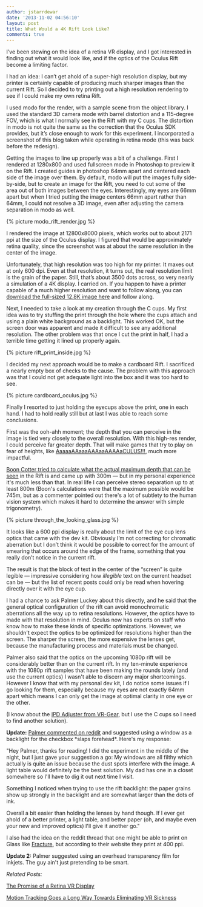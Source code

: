 ```yaml
---
author: jstarrdewar
date: '2013-11-02 04:56:10'
layout: post
title: What Would a 4K Rift Look Like?
comments: true
---
```


I’ve been stewing on the idea of a retina VR display, and I got interested in finding out what it would look like, and if the optics of the Oculus Rift become a limiting factor.

I had an idea: I can’t get ahold of a super-high resolution display, but my printer is certainly capable of producing much sharper images than the current Rift.  So I decided to try printing out a high resolution rendering to see if I could make my own retina Rift.

I used modo for the render, with a sample scene from the object library.  I used the standard 3D camera mode with barrel distortion and a 115-degree FOV, which is what I normally see in the Rift with my C cups.  The distortion in modo is not quite the same as the correction that the Oculus SDK provides, but it’s close enough to work for this experiment.  I incorporated a screenshot of this blog taken while operating in retina mode (this was back before the redesign).

Getting the images to line up properly was a bit of a challenge.  First I rendered at 1280x800 and used fullscreen mode in Photoshop to preview it on the Rift.  I created guides in photoshop 64mm apart and centered each side of the image over them.  By default, modo will put the images fully side-by-side, but to create an image for the Rift, you need to cut some of the area out of both images between the eyes.  Interestingly, my eyes are 66mm apart but when I tried putting the image centers 66mm apart rather than 64mm, I could not resolve a 3D image, even after adjusting the camera separation in modo as well.

{% picture modo_rift_render.jpg %}

I rendered the image at 12800x8000 pixels, which works out to about 2171 ppi at the size of the Oculus display.  I figured that would be approximately retina quality, since the screenshot was at about the same resolution in the center of the image.

Unfortunately, that high resolution was too high for my printer.  It maxes out at only 600 dpi.  Even at that resolution, it turns out, the real resolution limit is the grain of the paper.  Still, that’s about 3500 dots across, so very nearly a simulation of a 4K display.  I carried on.  If you happen to have a printer capable of a much higher resolution and want to follow along, you can [download the full-sized 12.8K image here](https://s3.amazonaws.com/jstarrdewar.com.bucket/rift_retina_test_huge.jpg) and follow along.

Next, I needed to take a look at my creation through the C cups.  My first idea was to try stuffing the print through the hole where the cups attach and using a plain white background as a backlight.  This worked OK, but the screen door was apparent and made it difficult to see any additional resolution.  The other problem was that once I cut the print in half, I had a terrible time getting it lined up properly again.

{% picture rift_print_inside.jpg %}

I decided my next approach would be to make a cardboard Rift.  I sacrificed a nearly empty box of checks to the cause.  The problem with this approach was that I could not get adequate light into the box and it was too hard to see.

{% picture cardboard_oculus.jpg %}

Finally I resorted to just holding the eyecups above the print, one in each hand.  I had to hold really still but at last I was able to reach some conclusions.

First was the ooh-ahh moment; the depth that you can perceive in the image is tied very closely to the overall resolution.  With this high-res render, I could perceive far greater depth.  That will make games that try to play on fear of heights, like [AaaaaAAaaaAAAaaAAAAaCULUS!!!](https://share.oculusvr.com/app/aaaaaaaaaaaaaaaaaaaaculus), much more impactful.

[Boon Cotter tried to calculate what the actual maximum depth that can be seen](http://www.booncotter.com/some-preliminary-vr-metrics/#comments) in the Rift is and came up with 300m — but in my personal experience it's much less than that.  In real life I can perceive stereo separation up to at least 800m (Boon's calculations were that the maximum possible would be 745m, but as a commenter pointed out there's a lot of subtlety to the human vision system which makes it hard to determine the answer with simple trigonometry).

{% picture through_the_looking_glass.jpg %}

It looks like a 600 ppi display is really about the limit of the eye cup lens optics that came with the dev kit.  Obviously I’m not correcting for chromatic aberration but I don’t think it would be possible to correct for the amount of smearing that occurs around the edge of the frame, something that you really don’t notice in the current rift.

The result is that the block of text in the center of the “screen” is quite legible — impressive considering how _illegible_ text on the current headset can be — but the list of recent posts could only be read when hovering directly over it with the eye cup.

I had a chance to ask Palmer Luckey about this directly, and he said that the general optical configuration of the rift can avoid monochromatic aberrations all the way up to retina resolutions.  However, the optics have to made with that resolution in mind.  Oculus now has experts on staff who know how to make these kinds of specific optimizations.  However, we shouldn't expect the optics to be optimized for resolutions higher than the screen.  The sharper the screen, the more expensive the lenses get, because the manufacturing process and materials must be changed.

Palmer also said that the optics on the upcoming 1080p rift will be considerably better than on the current rift.  In my ten-minute experience with the 1080p rift samples that have been making the rounds lately (and use the current optics) I wasn't able to discern any major shortcomings.  However I know that with my personal dev kit, I do notice some issues if I go looking for them, especially because my eyes are not exactly 64mm apart which means I can only get the image at optimal clarity in one eye or the other.

(I know about the [IPD Adjuster from VR-Gear](http://www.shapeways.com/shops/vrgear), but I use the C cups so I need to find another solution).

**Update:** [Palmer commented on reddit](http://www.reddit.com/r/oculus/comments/1q1gvc/what_would_it_be_like_to_look_through_a_4k_rift_i/cd8ac8b) and suggested using a window as a backlight for the checkbox \*slaps forehead\*. Here's my response:

"Hey Palmer, thanks for reading! I did the experiment in the middle of the night, but I just gave your suggestion a go:
My windows are all filthy which actually is quite an issue because the dust spots interfere with the image. A light table would definitely be the best solution. My dad has one in a closet somewhere so I'll have to dig it out next time I visit.

Something I noticed when trying to use the rift backlight: the paper grains show up strongly in the backlight and are somewhat larger than the dots of ink.

Overall a bit easier than holding the lenses by hand though. If I ever get ahold of a better printer, a light table, and better paper (oh, and maybe even your new and improved optics) I'll give it another go."

I also had the idea on the reddit thread that one might be able to print on Glass like [Fracture](http://www.fractureme.com), but according to their website they print at 400 ppi.

**Update 2:** Palmer suggested using an overhead transparency film for inkjets.  The guy ain't just pretending to be smart.

_Related Posts:_

[The Promise of a Retina VR Display](/blog/2013/01/26/the-promise-of-a-retina-vr-display/)

[Motion Tracking Goes a Long Way Towards Eliminating VR Sickness](/blog/2013/10/23/motion-tracking-goes-a-long-way-towards-eliminating-vr-sickness/)
